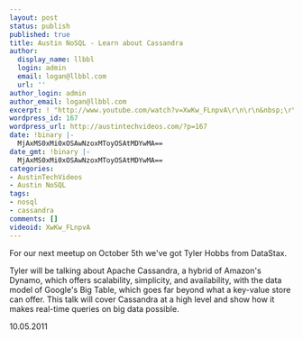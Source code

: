 ```yaml
---
layout: post
status: publish
published: true
title: Austin NoSQL - Learn about Cassandra
author:
  display_name: llbbl
  login: admin
  email: logan@llbbl.com
  url: ''
author_login: admin
author_email: logan@llbbl.com
excerpt: ! "http://www.youtube.com/watch?v=XwKw_FLnpvA\r\n\r\n&nbsp;\r\n\r\n"
wordpress_id: 167
wordpress_url: http://austintechvideos.com/?p=167
date: !binary |-
  MjAxMS0xMi0xOSAwNzoxMToyOSAtMDYwMA==
date_gmt: !binary |-
  MjAxMS0xMi0xOSAwNzoxMToyOSAtMDYwMA==
categories:
- AustinTechVideos
- Austin NoSQL
tags:
- nosql
- cassandra
comments: []
videoid: XwKw_FLnpvA
---
```

<p>For our next meetup on October 5th we've got Tyler Hobbs from DataStax.</p>
<p>Tyler will be talking about Apache Cassandra, a hybrid of Amazon's Dynamo, which offers scalability,
simplicity, and availability, with the data model of Google's Big Table, which goes far beyond what a
key-value store can offer. This talk will cover Cassandra at a high level and show how it makes real-time
queries on big data possible.</p>
<p>10.05.2011</p>
